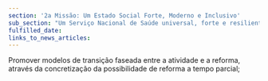 ```yaml
---
section: '2a Missão: Um Estado Social Forte, Moderno e Inclusivo'
sub_section: "Um Serviço Nacional de Saúde universal, forte e resiliente"
fulfilled_date:
links_to_news_articles:
---
```


Promover modelos de transição faseada entre a atividade e a reforma, através da concretização da possibilidade de reforma a tempo parcial;
